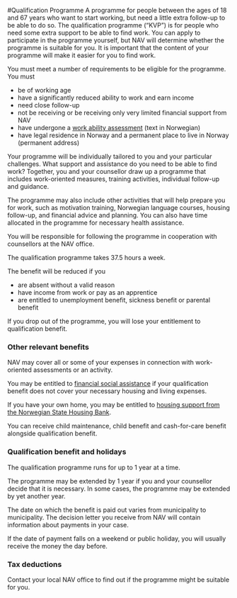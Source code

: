 #Qualification Programme
A programme for people between the ages of 18 and 67 years who want to start working, but need a little extra follow-up to be able to do so.
The qualification programme (“KVP”) is for people who need some extra support to be able to find work. You can apply to participate in the programme yourself, but NAV will determine whether the programme is suitable for you. It is important that the content of your programme will make it easier for you to find work.

 You must meet a number of requirements to be eligible for the programme. You must

 * be of working age
* have a significantly reduced ability to work and earn income
* need close follow-up
* not be receiving or be receiving only very limited financial support from NAV
* have undergone a [work ability assessment](/arbeidsevne) (text in Norwegian)
* have legal residence in Norway and a permanent place to live in Norway (permanent address)

 Your programme will be individually tailored to you and your particular challenges. What support and assistance do you need to be able to find work? Together, you and your counsellor draw up a programme that includes work-oriented measures, training activities, individual follow-up and guidance.

 The programme may also include other activities that will help prepare you for work, such as motivation training, Norwegian language courses, housing follow-up, and financial advice and planning. You can also have time allocated in the programme for necessary health assistance.

 You will be responsible for following the programme in cooperation with counsellors at the NAV office.

 The qualification programme takes 37.5 hours a week.

 The benefit will be reduced if you

 * are absent without a valid reason
* have income from work or pay as an apprentice
* are entitled to unemployment benefit, sickness benefit or parental benefit

 If you drop out of the programme, you will lose your entitlement to qualification benefit.

 ### Other relevant benefits

 NAV may cover all or some of your expenses in connection with work-oriented assessments or an activity.

  You may be entitled to [financial social assistance](https://www.nav.no/sosialhjelp/en) if your qualification benefit does not cover your necessary housing and living expenses.

 If you have your own home, you may be entitled to [housing support from the Norwegian State Housing Bank](https://husbanken.no/english/housing-allowance/).

 You can receive child maintenance, child benefit and cash-for-care benefit alongside qualification benefit.

 ### Qualification benefit and holidays

 The qualification programme runs for up to 1 year at a time.

 The programme may be extended by 1 year if you and your counsellor decide that it is necessary. In some cases, the programme may be extended by yet another year.

 The date on which the benefit is paid out varies from municipality to municipality. The decision letter you receive from NAV will contain information about payments in your case.

If the date of payment falls on a weekend or public holiday, you will usually receive the money the day before.

### Tax deductions

Contact your local NAV office to find out if the programme might be suitable for you.

 
